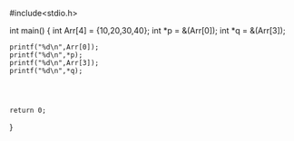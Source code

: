 #include<stdio.h>

int main()
{
    int Arr[4] = {10,20,30,40};
    int *p = &(Arr[0]);
    int *q = &(Arr[3]);

    printf("%d\n",Arr[0]);
    printf("%d\n",*p);      
    printf("%d\n",Arr[3]);  
    printf("%d\n",*q);      
    



    return 0;
}

